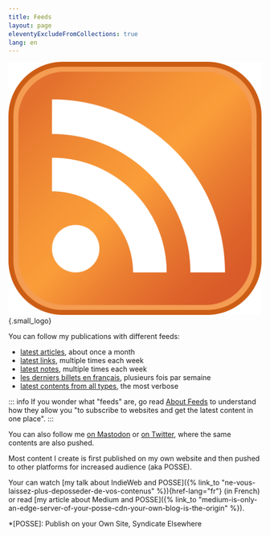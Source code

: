 ```yaml
---
title: Feeds
layout: page
eleventyExcludeFromCollections: true
lang: en
---
```


![Feed logo](/assets/logos/feed.png){.small_logo}

You can follow my publications with different feeds:

- [latest articles](/feeds/articles.xml), about once a month
- [latest links](/feeds/links.xml), multiple times each week
- [latest notes](/feeds/notes.xml), multiple times each week
- [les derniers billets en français](/feeds/billets.xml), plusieurs fois par semaine
- [latest contents from all types](/feeds/all.xml), the most verbose

::: info
If you wonder what "feeds" are, go read [About Feeds](https://aboutfeeds.com/) to understand how they allow you "to subscribe to websites and get the latest content in one place".
:::

You can also follow me [on Mastodon](https://mamot.fr/@nhoizey) or [on Twitter](https://twitter.com/nhoizey), where the same contents are also pushed.

Most content I create is first published on my own website and then pushed to other platforms for increased audience (aka POSSE).

Your can watch [my talk about IndieWeb and POSSE]({% link_to "ne-vous-laissez-plus-deposseder-de-vos-contenus" %}){href-lang="fr"} (in French) or read [my article about Medium and POSSE]({% link_to "medium-is-only-an-edge-server-of-your-posse-cdn-your-own-blog-is-the-origin" %}).

*[POSSE]: Publish on your Own Site, Syndicate Elsewhere
